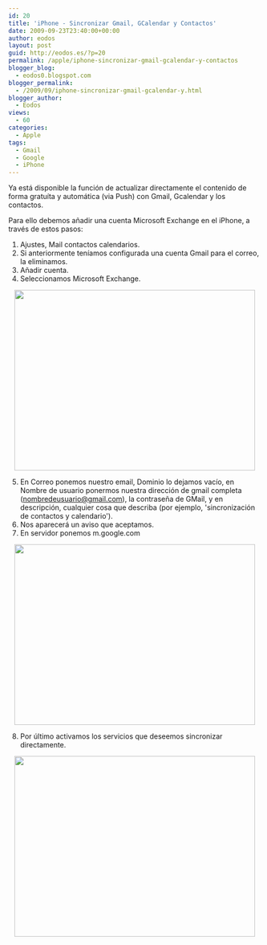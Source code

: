 ```yaml
---
id: 20
title: 'iPhone - Sincronizar Gmail, GCalendar y Contactos'
date: 2009-09-23T23:40:00+00:00
author: eodos
layout: post
guid: http://eodos.es/?p=20
permalink: /apple/iphone-sincronizar-gmail-gcalendar-y-contactos
blogger_blog:
  - eodos0.blogspot.com
blogger_permalink:
  - /2009/09/iphone-sincronizar-gmail-gcalendar-y.html
blogger_author:
  - Eodos
views:
  - 60
categories:
  - Apple
tags:
  - Gmail
  - Google
  - iPhone
---
```

Ya está disponible la función de actualizar directamente el contenido de forma gratuíta y automática (via Push) con Gmail, Gcalendar y los contactos.

Para ello debemos añadir una cuenta Microsoft Exchange en el iPhone, a través de estos pasos:

1) Ajustes, Mail contactos calendarios.  
2) Si anteriormente teníamos configurada una cuenta Gmail para el correo, la eliminamos.  
3) Añadir cuenta.  
4) Seleccionamos Microsoft Exchange.  

<a onblur="try {parent.deselectBloggerImageGracefully();} catch(e) {}" href="https://i2.wp.com/iphoneros.com/wp-content/uploads/2009/02/gsync2.jpg" data-rel="lightbox-0" title=""><img style="display:block; margin:0px auto 10px; text-align:center;cursor:pointer; cursor:hand;width: 480px; height: 360px;" src="https://i2.wp.com/iphoneros.com/wp-content/uploads/2009/02/gsync2.jpg" border="0" alt="" data-recalc-dims="1" /></a>

5) En Correo ponemos nuestro email, Dominio lo dejamos vacío, en Nombre de usuario ponermos nuestra dirección de gmail completa (nombredeusuario@gmail.com), la contraseña de GMail, y en descripción, cualquier cosa que describa (por ejemplo, 'sincronización de contactos y calendario').  
6) Nos aparecerá un aviso que aceptamos.  
7) En servidor ponemos m.google.com

<a onblur="try {parent.deselectBloggerImageGracefully();} catch(e) {}" href="https://i2.wp.com/iphoneros.com/wp-content/uploads/2009/02/gsync3.jpg" data-rel="lightbox-1" title=""><img style="display:block; margin:0px auto 10px; text-align:center;cursor:pointer; cursor:hand;width: 480px; height: 360px;" src="https://i2.wp.com/iphoneros.com/wp-content/uploads/2009/02/gsync3.jpg" border="0" alt="" data-recalc-dims="1" /></a>

8) Por último activamos los servicios que deseemos sincronizar directamente.

<a onblur="try {parent.deselectBloggerImageGracefully();} catch(e) {}" href="https://i2.wp.com/iphoneros.com/wp-content/uploads/2009/02/gsync5.jpg" data-rel="lightbox-2" title=""><img style="display:block; margin:0px auto 10px; text-align:center;cursor:pointer; cursor:hand;width: 480px; height: 360px;" src="https://i2.wp.com/iphoneros.com/wp-content/uploads/2009/02/gsync5.jpg" border="0" alt="" data-recalc-dims="1" /></a>